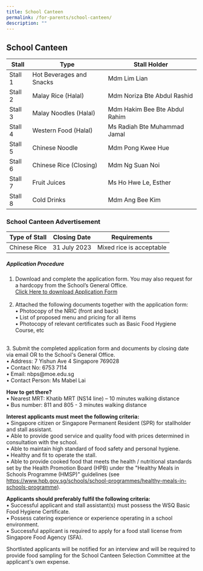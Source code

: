 ```yaml
---
title: School Canteen
permalink: /for-parents/school-canteen/
description: ""
---
```

## School Canteen



| Stall | Type | Stall Holder |
| -------- | -------- | -------- |
| Stall 1    | Hot Beverages and Snacks     | Mdm Lim Lian     |
| Stall 2   | Malay Rice (Halal)                     | Mdm Noriza Bte Abdul Rashid |
| Stall 3   | Malay Noodles (Halal)              | Mdm Hakim Bee Bte Abdul Rahim     |
| Stall 4   | Western Food (Halal)               | Ms Radiah Bte Muhammad Jamal |
| Stall 5   | Chinese Noodle                       | Mdm Pong Kwee Hue     |
| Stall 6   | Chinese Rice (Closing)                            | Mdm Ng Suan Noi |
| Stall 7   | Fruit Juices                               | Ms Ho Hwe Le, Esther     |
| Stall 8   | Cold Drinks                               | Mdm Ang Bee Kim |

### School Canteen Advertisement

| Type of Stall | Closing Date | Requirements |
| -------- | -------- | -------- |
| Chinese Rice     | 31 July 2023     | Mixed rice is acceptable     |

##### Application Procedure

1. Download and complete the application form. You may also request for a hardcopy from the School’s General Office. <br>
[Click Here to download Application Form](/files/School%20Canteen/application%20form%20for%20school%20canteen.pdf)<br><br>
2. Attached the following documents together with the application form:<br>
•	Photocopy of the NRIC (front and back)<br>
•	List of proposed menu and pricing for all items<br>
•	Photocopy of relevant certificates such as Basic Food Hygiene Course, etc<br>
<br>
3. Submit the completed application form and documents by closing date via email OR to the School's General Office.<br>
•	Address: 7 Yishun Ave 4 Singapore 769028<br>
•	Contact No: 6753 7114<br>
•	Email: nbps@moe.edu.sg<br>
•	Contact Person: Ms Mabel Lai <br>

<b>How to get there?</b><br>
•	Nearest MRT: Khatib MRT (NS14 line) – 10 minutes walking distance<br>
•	Bus number: 811 and 805 - 3 minutes walking distance<br>

<b>Interest applicants must meet the following criteria:</b><br>
•	Singapore citizen or Singapore Permanent Resident (SPR) for stallholder and stall assistant.<br>
•	Able to provide good service and quality food with prices determined in consultation with the school.<br>
•	Able to maintain high standard of food safety and personal hygiene.<br>
•	Healthy and fit to operate the stall.<br>
•	Able to provide cooked food that meets the health / nutritional standards set by the Health Promotion Board (HPB) under the "Healthy Meals in Schools Programme (HMSP)" guidelines (see https://www.hpb.gov.sg/schools/school-programmes/healthy-meals-in-schools-programme).

<b>Applicants should preferably fulfil the following criteria:</b><br>
•	Successful applicant and stall assistant(s) must possess the WSQ Basic Food Hygiene Certificate.<br>
•	Possess catering experience or experience operating in a school environment.<br>
•	Successful applicant is required to apply for a food stall license from Singapore Food Agency (SFA).<br>

Shortlisted applicants will be notified for an interview and will be required to provide food sampling for the School Canteen Selection Committee at the applicant's own expense.